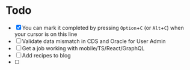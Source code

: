 # Todo

- [x] You can mark it completed by pressing `Option`+`C` (or `Alt`+`C`) when your cursor is on this line
- [ ] Validate data mismatch in CDS and Oracle for User Admin
- [ ] Get a job working with mobile/TS/React/GraphQL
- [ ] Add recipes to blog
- [ ] 